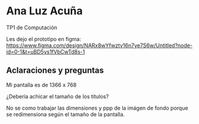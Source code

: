 # Ana Luz Acuña
TP1 de Computación

Les dejo el prototipo en figma: https://www.figma.com/design/NARx8wYfwztv16n7ye7S6w/Untitled?node-id=0-1&t=uBD5ys1fVbCwTd8s-1

## Aclaraciones y preguntas

Mi pantalla es de 1366 x 768

¿Debería achicar el tamaño de los títulos?

No se como trabajar las dimensiones y ppp de la imágen de fondo porque se redimensiona según el tamaño de la pantalla.
